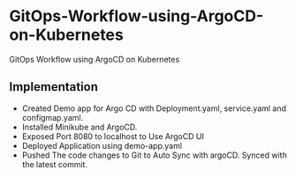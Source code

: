 # GitOps-Workflow-using-ArgoCD-on-Kubernetes

GitOps Workflow using ArgoCD on Kubernetes

## Implementation

- Created Demo app for Argo CD with Deployment.yaml, service.yaml and configmap.yaml. 
- Installed Minikube and ArgoCD. 
- Exposed Port 8080 to localhost to Use ArgoCD UI
- Deployed Application using demo-app.yaml
- Pushed The code changes to Git to Auto Sync with argoCD. Synced with the latest commit.